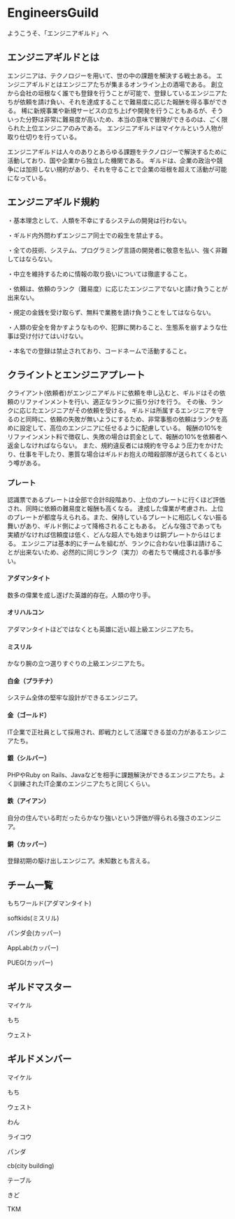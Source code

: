 # EngineersGuild
ようこうそ、「エンジニアギルド」へ

## エンジニアギルドとは
エンジニアは、テクノロジーを用いて、世の中の課題を解決する戦士ある。
エンジニアギルドとはエンジニアたちが集まるオンライン上の酒場である。
創立から会社の垣根なく誰でも登録を行うことが可能で、登録しているエンジニアたちが依頼を請け負い、それを達成することで難易度に応じた報酬を得る事ができる。
稀に新規事業や新規サービスの立ち上げや開発を行うこともあるが、そういった分野は非常に難易度が高いため、本当の意味で冒険ができるのは、ごく限られた上位エンジニアのみである。
エンジニアギルドはマイケルという人物が取り仕切りを行っている。

エンジニアギルドは人々のありとあらゆる課題をテクノロジーで解決するために活動しており、国や企業から独立した機関である。
ギルドは、企業の政治や競争には加担しない規約があり、それを守ることで企業の垣根を超えて活動が可能になっている。

## エンジニアギルド規約
・基本理念として、人類を不幸にするシステムの開発は行わない。

・ギルド内外問わずエンジニア同士での殺生を禁止する。

・全ての技術、システム、プログラミング言語の開発者に敬意を払い、強く非難してはならない。

・中立を維持するために情報の取り扱いについては徹底すること。

・依頼は、依頼のランク（難易度）に応じたエンジニアでないと請け負うことが出来ない。

・規定の金銭を受け取らず、無料で業務を請け負うことをしてはならない。

・人類の安全を脅かすようなものや、犯罪に関わること、生態系を崩すような仕事は受け付けてはいけない。

・本名での登録は禁止されており、コードネームで活動すること。

## クライントとエンジニアプレート
クライアント(依頼者)がエンジニアギルドに依頼を申し込むと、ギルドはその依頼のリファインメントを行い、適正なランクに振り分けを行う。
その後、ランクに応じたエンジニアがその依頼を受ける。
ギルドは所属するエンジニアを守るのと同時に、依頼の失敗が無いようにするため、非常事態の依頼はランクを高めに設定して、高位のエンジニアに任せるように配慮している。
報酬の10%をリファインメント料で徴収し、失敗の場合は罰金として、報酬の10%を依頼者へ返金しなければならない。
また、規約違反者には規約を守るよう圧力をかけたり、仕事を干したり、悪質な場合はギルドお抱えの暗殺部隊が送られてくるという噂がある。

### プレート
認識票であるプレートは全部で合計8段階あり、上位のプレートに行くほど評価され、同時に依頼の難易度と報酬も高くなる。
達成した偉業が考慮され、上位のプレートが都度与えられる。また、保持しているプレートに相応しくない振る舞いがあり、ギルド側によって降格されることもある。
どんな強さであっても実績がなければ信頼度は低く、どんな超人でも始まりは銅プレートからはじまる。
エンジニアは基本的にチームを組むが、ランクに合わない仕事は請けることが出来ないため、必然的に同じランク（実力）の者たちで構成される事が多い。

#### アダマンタイト
数多の偉業を成し遂げた英雄的存在。人類の守り手。

#### オリハルコン
アダマンタイトほどではなくとも英雄に近い超上級エンジニアたち。

#### ミスリル
かなり腕の立つ選りすぐりの上級エンジニアたち。

#### 白金（プラチナ）
システム全体の堅牢な設計ができるエンジニア。

#### 金（ゴールド）
IT企業で正社員として採用され、即戦力として活躍できる並の力があるエンジニアたち。

#### 銀（シルバー）
PHPやRuby on Rails、Javaなどを相手に課題解決ができるエンジニアたち。よく訓練されたIT企業のエンジニアたちと同じくらい。

#### 鉄（アイアン）
自分の住んでいる町だったらかなり強いという評価が得られる強さのエンジニア。

#### 銅（カッパー）
登録初期の駆け出しエンジニア。未知数とも言える。

## チーム一覧
もちワールド(アダマンタイト)

softkids(ミスリル)

パンダ会(カッパー)

AppLab(カッパー)

PUEG(カッパー)

## ギルドマスター
マイケル

もち

ウェスト

## ギルドメンバー
マイケル

もち

ウェスト

わん

ライコウ

パンダ

cb(city building)

テーブル

きど

TKM
